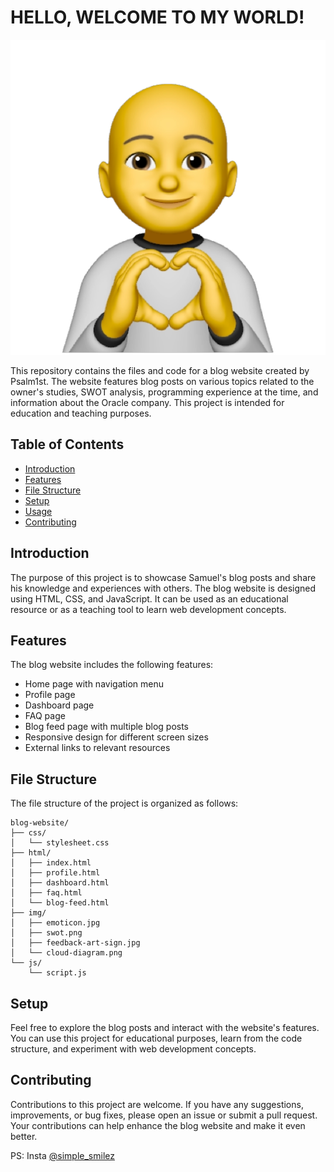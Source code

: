 <h1>HELLO, WELCOME TO MY WORLD!</h1>

![Image Description](img/sticker.jpg)



This repository contains the files and code for a blog website created by Psalm1st. The website features blog posts on various topics related to the owner's studies, SWOT analysis, programming experience at the time, and information about the Oracle company. This project is intended for education and teaching purposes.

## Table of Contents

- [Introduction](#introduction)
- [Features](#features)
- [File Structure](#file-structure)
- [Setup](#setup)
- [Usage](#usage)
- [Contributing](#contributing)

## Introduction

The purpose of this project is to showcase Samuel's blog posts and share his knowledge and experiences with others. The blog website is designed using HTML, CSS, and JavaScript. It can be used as an educational resource or as a teaching tool to learn web development concepts.

## Features

The blog website includes the following features:

- Home page with navigation menu
- Profile page
- Dashboard page
- FAQ page
- Blog feed page with multiple blog posts
- Responsive design for different screen sizes
- External links to relevant resources

## File Structure

The file structure of the project is organized as follows:
    
    
    blog-website/
    ├── css/
    │   └── stylesheet.css
    ├── html/
    │   ├── index.html
    │   ├── profile.html
    │   ├── dashboard.html
    │   ├── faq.html
    │   └── blog-feed.html
    ├── img/
    │   ├── emoticon.jpg
    │   ├── swot.png
    │   ├── feedback-art-sign.jpg
    │   └── cloud-diagram.png
    └── js/
        └── script.js
    

## Setup

Feel free to explore the blog posts and interact with the website's features. You can use this project for educational purposes, learn from the code structure, and experiment with web development concepts.


## Contributing

Contributions to this project are welcome. If you have any suggestions, improvements, or bug fixes, please open an issue or submit a pull request. Your contributions can help enhance the blog website and make it even better.






PS: Insta [@simple_smilez](https://www.instagram.com/simple.smilez)

